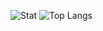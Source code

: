 ![Stat](https://github-readme-stats.vercel.app/api?username=sierra007117&count_private=true&show_icons=true&theme=chartreuse-dark&include_all_commits=yes&custom_title=Sierra117)
![Top Langs](https://github-readme-stats.vercel.app/api/top-langs/?username=sierra007117&langs_count=9&hide=html,CSS&theme=dark&layout=compact&custom_title=SCM)
